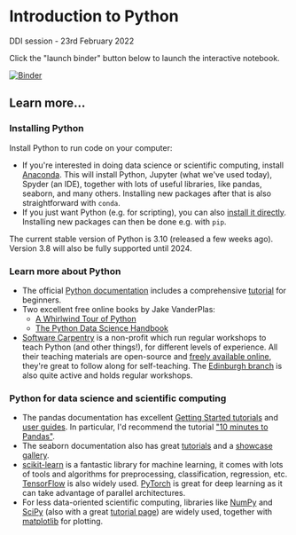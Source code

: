 # Introduction to Python

DDI session - 23rd February 2022

Click the "launch binder" button below to launch the interactive notebook.

[![Binder](https://mybinder.org/badge_logo.svg)](https://mybinder.org/v2/gh/chdesvages/ddi-intro-python-23feb22/HEAD?labpath=presentation.ipynb)

## Learn more...

### Installing Python

Install Python to run code on your computer:
- If you're interested in doing data science or scientific computing, install [Anaconda](https://www.anaconda.com/products/individual). This will install Python, Jupyter (what we've used today), Spyder (an IDE), together with lots of useful libraries, like pandas, seaborn, and many others. Installing new packages after that is also straightforward with `conda`.
- If you just want Python (e.g. for scripting), you can also [install it directly](https://www.python.org/downloads/). Installing new packages can then be done e.g. with `pip`.

The current stable version of Python is 3.10 (released a few weeks ago). Version 3.8 will also be fully supported until 2024.

### Learn more about Python

- The official [Python documentation](https://docs.python.org/3/) includes a comprehensive [tutorial](https://docs.python.org/3/tutorial/index.html) for beginners.
- Two excellent free online books by Jake VanderPlas:
    - [A Whirlwind Tour of Python](https://jakevdp.github.io/WhirlwindTourOfPython/)
    - [The Python Data Science Handbook](https://jakevdp.github.io/PythonDataScienceHandbook/)
- [Software Carpentry](https://software-carpentry.org/) is a non-profit which run regular workshops to teach Python (and other things!), for different levels of experience. All their teaching materials are open-source and [freely available online](https://software-carpentry.org/lessons/), they're great to follow along for self-teaching. The [Edinburgh branch](https://edcarp.github.io/) is also quite active and holds regular workshops.

### Python for data science and scientific computing

- The pandas documentation has excellent [Getting Started tutorials](https://pandas.pydata.org/docs/getting_started/intro_tutorials/) and [user guides](https://pandas.pydata.org/docs/user_guide/index.html). In particular, I'd recommend the tutorial ["10 minutes to Pandas"](https://pandas.pydata.org/docs/user_guide/10min.html).
- The seaborn documentation also has great [tutorials](https://seaborn.pydata.org/tutorial.html) and a [showcase gallery](https://seaborn.pydata.org/examples/index.html).
- [scikit-learn](https://scikit-learn.org/stable/) is a fantastic library for machine learning, it comes with lots of tools and algorithms for preprocessing, classification, regression, etc. [TensorFlow](https://www.tensorflow.org/overview) is also widely used. [PyTorch](https://pytorch.org/tutorials/beginner/deep_learning_60min_blitz.html) is great for deep learning as it can take advantage of parallel architectures.
- For less data-oriented scientific computing, libraries like [NumPy](https://numpy.org/learn/) and [SciPy](https://scipy.github.io/devdocs/index.html) (also with a great [tutorial page](https://scipy.github.io/devdocs/tutorial/index.html)) are widely used, together with [matplotlib](https://matplotlib.org/stable/tutorials/index.html) for plotting.
